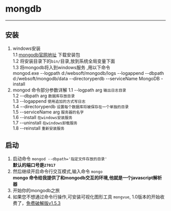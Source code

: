 # mongdb
-----

## 安装  
1.  windows安装  
  1.1 [mongodb官网地址](http://www.mongodb.org) 下载安装包  
  1.2 将安装目录下的`bin/`目录,放到系统全局变量下面   
  1.3 将mongodb将入到windows服务 ,用以下命令   
   mongod.exe --logpath d:/websoft/mongodb/logs --logappend --dbpath d:/websoft/mongodb/data --directoryperdb --serviceName MongoDB -install  
2. mongod 命令部分参数详解
  1.1 --logpath arg   `输出日志目录`  
  1.2 --dbpath arg    `数据库存放目录`  
  1.3 --logappend   `使用追加的方式写日志`  
  1.4 --directoryperdb   `设置每个数据库将被保存在一个单独的目录`  
  1.5 --serviceName arg  `服务器的名字`  
  1.6  --install         `在windows安装服务`  
  1.7  --uninstall   `在windows卸载服务`  
  1.8 --reinstall    `重新安装服务`  
      
## 启动
1. 启动命令 `mongod --dbpath='指定文件存放的目录'`  
    **默认的端口号是`27017`** 
2. 然后继续开启命令行交互模式,输入命令 `mongo`   
   **mongo 命令给我提供了和mongodb交互的环境,他就是一个javascript解析器**  
3. 开始你的mongodb之旅
4. 如果您不想通过命令行操作,可安装可视化图形工具 `mongvue`, 1.0版本的开始收费了，[免费破解版v1.5.3](http://download.csdn.net/detail/sunboy_2050/6770483) 
          
  
  
 